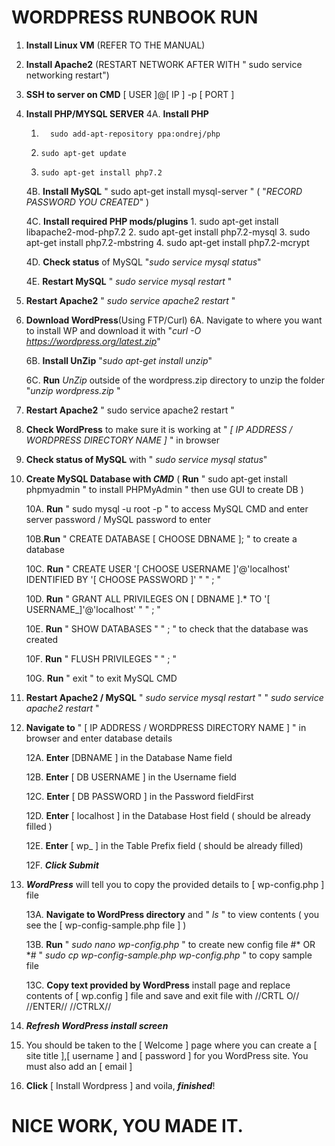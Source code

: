 #   WORDPRESS RUNBOOK RUN

1. **Install Linux VM** (REFER TO THE MANUAL)
2. **Install Apache2** (RESTART NETWORK AFTER WITH " sudo service networking restart")
3. **SSH to server on CMD** [ USER ]@[ IP ] -p [ PORT ]

4. **Install PHP/MYSQL SERVER** 
	4A. **Install PHP** 
	1.       sudo add-apt-repository ppa:ondrej/php
	  2.	 sudo apt-get update
	  3.	 sudo apt-get install php7.2
	
	4B. **Install MySQL** " sudo apt-get install mysql-server " ( "_RECORD PASSWORD YOU CREATED_" )

	4C. **Install required PHP mods/plugins**
		1.    sudo apt-get install libapache2-mod-php7.2
  	2.	  sudo apt-get install php7.2-mysql
  	3.	  sudo apt-get install php7.2-mbstring
	4.	  sudo apt-get install php7.2-mcrypt

	4D. **Check status** of MySQL "_sudo service mysql status_"
	
	4E. **Restart MySQL** " _sudo service mysql restart_ "

5. **Restart Apache2** " _sudo service apache2 restart_ "

6. **Download WordPress**(Using FTP/Curl)
	6A. Navigate to where you want to install WP and download it with "_curl -O https://wordpress.org/latest.zip_" 

	6B. **Install UnZip** "_sudo apt-get install unzip_"
	
	6C. **Run** _UnZip_ outside of the wordpress.zip directory to unzip the folder "_unzip wordpress.zip_ "

7. **Restart Apache2** " sudo service apache2 restart "

8. **Check WordPress** to make sure it is working at " _[ IP ADDRESS / WORDPRESS DIRECTORY NAME ]_ " in browser

9. **Check status of MySQL** with " _sudo service mysql status_"

10. **Create MySQL Database with _CMD_** ( **Run** " sudo apt-get install phpmyadmin " to install PHPMyAdmin " then use GUI to create DB )

	10A. **Run** " sudo mysql -u root -p " to access MySQL CMD and enter server password / MySQL password to enter
	
	10B.**Run** " CREATE DATABASE [ CHOOSE DBNAME ]; " to create a database
	
	10C. **Run** " CREATE USER '[ CHOOSE USERNAME ]'@'localhost' IDENTIFIED BY '[ CHOOSE PASSWORD ]' " " ; "
	
	10D. **Run** " GRANT ALL PRIVILEGES ON [ DBNAME ].* TO '[ USERNAME_]'@'localhost' " " ; "
	
	10E. **Run** " SHOW DATABASES " " ; " to check that the database was created
	
	10F. **Run** " FLUSH PRIVILEGES " " ; "
	
	10G. **Run** " exit " to exit MySQL CMD
	
11. **Restart Apache2 / MySQL** " _sudo service mysql restart_ " " _sudo service apache2 restart_ "

12. **Navigate to** " [ IP ADDRESS / WORDPRESS DIRECTORY NAME ] " in browser and enter database details 

	12A. **Enter** [DBNAME ] in the Database Name field
	
	12B. **Enter** [ DB USERNAME ] in the Username field
	
	12C. **Enter** [ DB PASSWORD ] in the Password fieldFirst
	
	12D. **Enter** [ localhost ] in the Database Host field ( should be already filled )
	
	12E. **Enter** [ wp_ ] in the Table Prefix field ( should be already filled)
	
	12F. **_Click Submit_**

13. **_WordPress_** will tell you to copy the provided details to [ wp-config.php ] file

	13A. **Navigate to WordPress directory** and " _ls_ " to view contents ( you see the [ wp-config-sample.php file ] )
	
	13B. **Run** " _sudo nano wp-config.php_ " to create new config file #* OR *# " _sudo cp wp-config-sample.php wp-config.php_ " to copy sample file 
	
	13C. **Copy text provided by WordPress** install page and replace contents of [ wp.config ] file and save and exit file with //CRTL O// //ENTER// //CTRLX//

14. **_Refresh WordPress install screen_**

15. You should be taken to the [ Welcome ] page where you can create a [ site title ],[ username ] and [ password ] for you WordPress site. You must also add an [ email ]

16. **Click** [ Install Wordpress ] and voila, **_finished_**!

# NICE WORK, YOU MADE IT.
